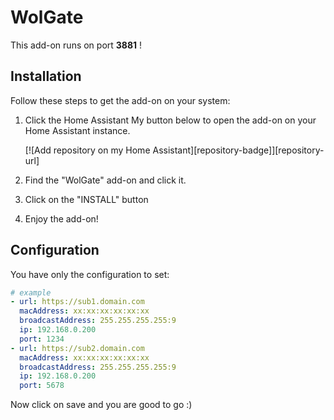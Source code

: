 # WolGate

This add-on runs on port **3881** !

## Installation

Follow these steps to get the add-on on your system:

1. Click the Home Assistant My button below to open the add-on on your Home
   Assistant instance.

   [![Add repository on my Home Assistant][repository-badge]][repository-url]

2. Find the "WolGate" add-on and click it.
3. Click on the "INSTALL" button
4. Enjoy the add-on!

## Configuration

You have only the configuration to set:
```yaml
# example
- url: https://sub1.domain.com
  macAddress: xx:xx:xx:xx:xx:xx
  broadcastAddress: 255.255.255.255:9
  ip: 192.168.0.200
  port: 1234
- url: https://sub2.domain.com
  macAddress: xx:xx:xx:xx:xx:xx
  broadcastAddress: 255.255.255.255:9
  ip: 192.168.0.200
  port: 5678
```

Now click on save and you are good to go :)
